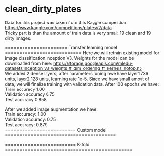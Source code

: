 # clean_dirty_plates

Data for this project was taken from this Kaggle competition https://www.kaggle.com/competitions/platesv2/data  
Tricky part is than the amount of train data is very small: 19 clean and 19 dirty images.   

====================== Transfer learning model ===========================
Here we will retrain existing model for image classification Inception V3. Weights for the model can be downloaded from here:
https://storage.googleapis.com/mledu-datasets/inception_v3_weights_tf_dim_ordering_tf_kernels_notop.h5  
We added 2 dense layers, after parameters tuning hwe have layer1 736 units, layer2 128 units, learning rate 1e-5.
Since we have small amout of data, we will finalize training with validation data. After 100 epochs we have:    
Train accuracy  1.00  
Validation accuracy 0.75   
Test accuracy 0.858  
  
After we added image augmentation we have:  
Train accuracy:  1.00  
Validation accuracy: 0.75  
Test accuracy: 0.879  
========================= Custom model =======================================

========================= K-fold =============================================
